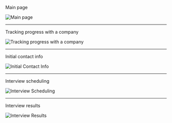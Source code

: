 Main page

![Main page](https://github.com/cjaiello/MobileBSMSProject/blob/master/screenshots/screenshot-0.png)



--------------------------------------------------

Tracking progress with a company

![Tracking progress with a company](https://github.com/cjaiello/MobileBSMSProject/blob/master/screenshots/screenshot-1.png)


--------------------------------------------------

Initial contact info

![Initial Contact Info](https://github.com/cjaiello/MobileBSMSProject/blob/master/screenshots/screenshot-2.png)


--------------------------------------------------

Interview scheduling

![Interview Scheduling](https://github.com/cjaiello/MobileBSMSProject/blob/master/screenshots/screenshot-3.png)


--------------------------------------------------

Interview results

![Interview Results](https://github.com/cjaiello/MobileBSMSProject/blob/master/screenshots/screenshot-4.png)


